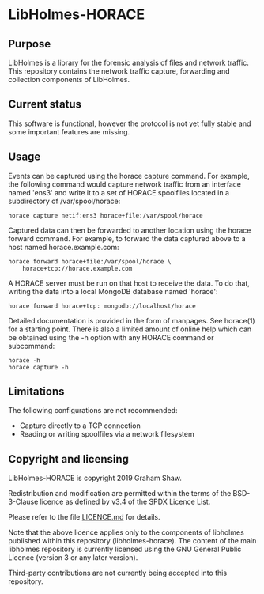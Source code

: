 # LibHolmes-HORACE

## Purpose

LibHolmes is a library for the forensic analysis of files and network
traffic. This repository contains the network traffic capture, forwarding
and collection components of LibHolmes.

## Current status

This software is functional, however the protocol is not yet fully stable
and some important features are missing.

## Usage

Events can be captured using the horace capture command. For example,
the following command would capture network traffic from an interface
named 'ens3' and write it to a set of HORACE spoolfiles located in a
subdirectory of /var/spool/horace:

    horace capture netif:ens3 horace+file:/var/spool/horace

Captured data can then be forwarded to another location using the
horace forward command. For example, to forward the data captured above
to a host named horace.example.com:

    horace forward horace+file:/var/spool/horace \
        horace+tcp://horace.example.com

A HORACE server must be run on that host to receive the data. To do that,
writing the data into a local MongoDB database named 'horace':

    horace forward horace+tcp: mongodb://localhost/horace

Detailed documentation is provided in the form of manpages. See horace(1)
for a starting point. There is also a limited amount of online help which
can be obtained using the -h option with any HORACE command or subcommand:

    horace -h
    horace capture -h

## Limitations

The following configurations are not recommended:

- Capture directly to a TCP connection
- Reading or writing spoolfiles via a network filesystem

## Copyright and licensing

LibHolmes-HORACE is copyright 2019 Graham Shaw.

Redistribution and modification are permitted within the terms of the
BSD-3-Clause licence as defined by v3.4 of the SPDX Licence List.

Please refer to the file [LICENCE.md](LICENCE.md) for details.

Note that the above licence applies only to the components of libholmes
published within this repository (libholmes-horace). The content of
the main libholmes repository is currently licensed using the GNU General
Public Licence (version 3 or any later version).

Third-party contributions are not currently being accepted into this
repository.
